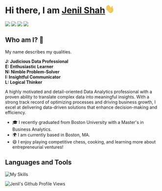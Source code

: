 <h1>Hi there, I am <a href="https://jenilsshah.com/" target="_blank" rel="noopener noreferrer">Jenil Shah</a><img src="https://raw.githubusercontent.com/ABSphreak/ABSphreak/master/gifs/Hi.gif" width="30px" height="30px"></h1>

<a href="https://www.linkedin.com/in/jenilsshah"><img src="https://github.com/ashutosh1919/ashutosh1919/blob/master/logos/linkedin.png" width="40" /></a>
<a href="https://github.com/Jenil14"><img src="https://github.com/ashutosh1919/ashutosh1919/blob/master/logos/github-logo.png" width="40" /></a>
<a href="mailto:jsshah@bu.edu"><img src="https://github.com/ashutosh1919/ashutosh1919/blob/master/logos/google-plus.png" width="40" /></a>
<a href="https://www.instagram.com/__jenils"><img src="https://github.com/ashutosh1919/ashutosh1919/blob/master/logos/instagram.png" width="40" /></a>

<h2>Who am I? 👨</h2>
<!--img align='right' src="https://github.com/Jenil14/Jenil14/blob/main/Jenil_1.jpg" width="230" /-->

  My name describes my qualities.
  
  **J: Judicious Data Professional**<br>
  **E: Enthusiastic Learner**<br>
  **N: Nimble Problem-Solver**<br>
  **I: Insightful Communicator**<br>
  **L: Logical Thinker**<br>

A highly motivated and detail-oriented Data Analytics professional with a proven ability to translate complex data into meaningful insights. With a strong track record of optimizing processes and driving business growth, I excel at delivering data-driven solutions that enhance decision-making and efficiency.

- 🎓 I recently graduated from Boston University with a Master's in Business Analytics.
- 🌍 I am currently based in Boston, MA.
- 😄 I enjoy playing competitive chess, cooking, and learning more about entrepreneurial
  ventures!


<h2>Languages and Tools</h2>

![My Skills](https://go-skill-icons.vercel.app/api/icons?i=python,r,mysql,gcp,bigquery,aws,tableau,excel,word,snowflake)

![Jenil's Github Profile Views](https://komarev.com/ghpvc/?username=Jenil14&color=blue)  

